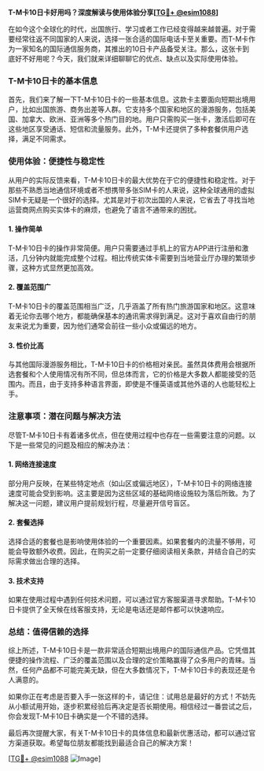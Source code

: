 **T-M卡10日卡好用吗？深度解读与使用体验分享[[TG💪+ @esim1088](https://t.me/s/esim1088)]**

在如今这个全球化的时代，出国旅行、学习或者工作已经变得越来越普遍。对于需要经常往返不同国家的人来说，选择一张合适的国际电话卡至关重要。而T-M卡作为一家知名的国际通信服务商，其推出的10日卡产品备受关注。那么，这张卡到底好不好用呢？今天，我们就来详细聊聊它的优点、缺点以及实际使用体验。

### T-M卡10日卡的基本信息

首先，我们来了解一下T-M卡10日卡的一些基本信息。这款卡主要面向短期出境用户，比如出国旅游、商务出差等人群。它支持多个国家和地区的漫游服务，包括美国、加拿大、欧洲、亚洲等多个热门目的地。用户只需购买一张卡，激活后即可在这些地区享受通话、短信和流量服务。此外，T-M卡还提供了多种套餐供用户选择，满足不同需求。

### 使用体验：便捷性与稳定性

从用户的实际反馈来看，T-M卡10日卡的最大优势在于它的便捷性和稳定性。对于那些不熟悉当地通信环境或者不想携带多张SIM卡的人来说，这种全球通用的虚拟SIM卡无疑是一个很好的选择。尤其是对于初次出国的人来说，它省去了寻找当地运营商网点购买实体卡的麻烦，也避免了语言不通带来的困扰。

#### 1. **操作简单**
T-M卡10日卡的操作非常简便。用户只需要通过手机上的官方APP进行注册和激活，几分钟内就能完成整个过程。相比传统实体卡需要到当地营业厅办理的繁琐步骤，这种方式显然更加高效。

#### 2. **覆盖范围广**
T-M卡10日卡的覆盖范围相当广泛，几乎涵盖了所有热门旅游国家和地区。这意味着无论你去哪个地方，都能确保基本的通讯需求得到满足。这对于喜欢自由行的朋友来说尤为重要，因为他们通常会前往一些小众或偏远的地方。

#### 3. **性价比高**
与其他国际漫游服务相比，T-M卡10日卡的价格相对亲民。虽然具体费用会根据所选套餐和个人使用情况有所不同，但总体而言，它的价格是大多数人都能接受的范围内。而且，由于支持多种语言界面，即使是不懂英语或其他外语的人也能轻松上手。

### 注意事项：潜在问题与解决方法

尽管T-M卡10日卡有着诸多优点，但在使用过程中也存在一些需要注意的问题。以下是一些常见的问题及相应的解决办法：

#### 1. **网络连接速度**
部分用户反映，在某些特定地点（如山区或偏远地区），T-M卡10日卡的网络连接速度可能会受到影响。这主要是因为这些区域的基础网络设施较为落后所致。为了解决这一问题，建议用户提前规划行程，尽量避开信号盲区。

#### 2. **套餐选择**
选择合适的套餐也是影响使用体验的一个重要因素。如果套餐内的流量不够用，可能会导致额外收费。因此，在购买之前一定要仔细阅读相关条款，并结合自己的实际需求做出合理的选择。

#### 3. **技术支持**
如果在使用过程中遇到任何技术问题，可以通过官方客服渠道寻求帮助。T-M卡10日卡提供了全天候在线客服支持，无论是电话还是邮件都可以快速响应。

### 总结：值得信赖的选择

综上所述，T-M卡10日卡是一款非常适合短期出境用户的国际通信产品。它凭借其便捷的操作流程、广泛的覆盖范围以及合理的定价策略赢得了众多用户的青睐。当然，任何产品都不可能完美无缺，但在大多数情况下，T-M卡10日卡的表现还是令人满意的。

如果你正在考虑是否要入手一张这样的卡，请记住：试用总是最好的方式！不妨先从小额试用开始，逐步积累经验后再决定是否长期使用。相信经过一番尝试之后，你会发现T-M卡10日卡确实是一个不错的选择。

最后再次提醒大家，有关T-M卡10日卡的具体信息和最新优惠活动，都可以通过官方渠道获取。希望每位朋友都能找到最适合自己的解决方案！

[[TG💪+ @esim1088](https://t.me/s/esim1088) ![Image](https://i.postimg.cc/4NQfJmqS/Snipaste-2025-05-13-00-14-12.png)]